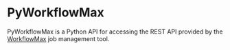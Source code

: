 # PyWorkflowMax

PyWorkflowMax is a Python API for accessing the REST API provided by the [WorkflowMax](https://www.workflowmax.com/api/)
job management tool.
